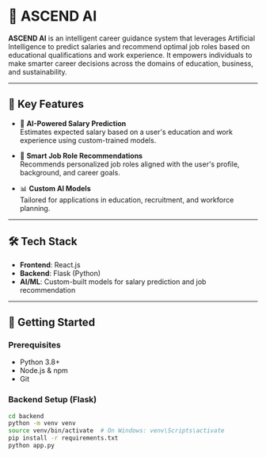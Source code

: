 # 🚀 ASCEND AI

**ASCEND AI** is an intelligent career guidance system that leverages Artificial Intelligence to predict salaries and recommend optimal job roles based on educational qualifications and work experience. It empowers individuals to make smarter career decisions across the domains of education, business, and sustainability.

---

## 🧠 Key Features

- 🎯 **AI-Powered Salary Prediction**  
  Estimates expected salary based on a user's education and work experience using custom-trained models.

- 💼 **Smart Job Role Recommendations**  
  Recommends personalized job roles aligned with the user's profile, background, and career goals.

- 📊 **Custom AI Models**  
  Tailored for applications in education, recruitment, and workforce planning.

---

## 🛠 Tech Stack

- **Frontend**: React.js  
- **Backend**: Flask (Python)  
- **AI/ML**: Custom-built models for salary prediction and job recommendation  

---

## 🚀 Getting Started

### Prerequisites

- Python 3.8+
- Node.js & npm
- Git

### Backend Setup (Flask)

```bash
cd backend
python -m venv venv
source venv/bin/activate  # On Windows: venv\Scripts\activate
pip install -r requirements.txt
python app.py
